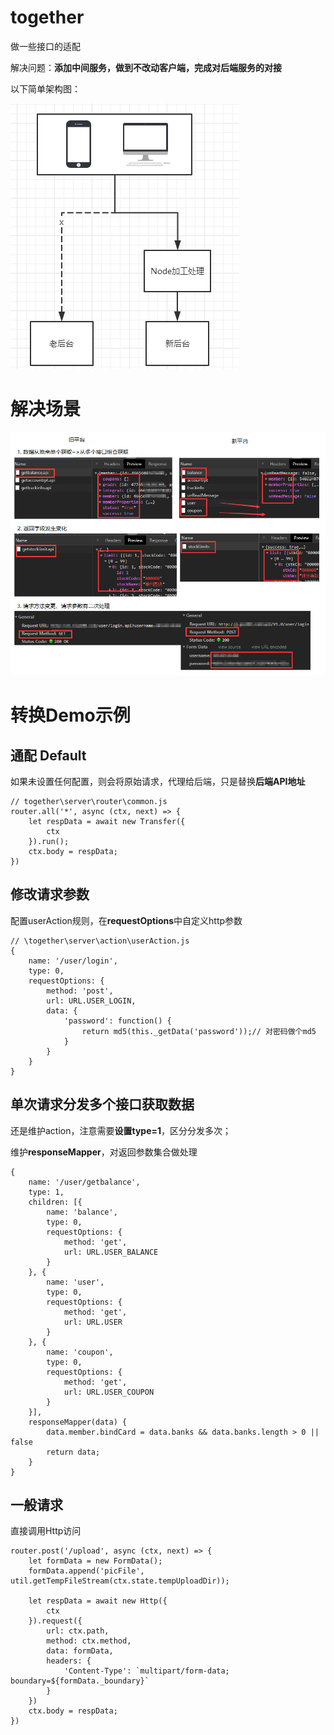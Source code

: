 # together
做一些接口的适配

解决问题：**添加中间服务，做到不改动客户端，完成对后端服务的对接**

以下简单架构图：

![示例](./doc/problem.png)

# 解决场景
![示例](./doc/example.png)

# 转换Demo示例
## 通配 Default
如果未设置任何配置，则会将原始请求，代理给后端，只是替换**后端API地址**
````
// together\server\router\common.js
router.all('*', async (ctx, next) => {
    let respData = await new Transfer({
        ctx
    }).run();
    ctx.body = respData;
})
````

## 修改请求参数
配置userAction规则，在**requestOptions**中自定义http参数
````
// \together\server\action\userAction.js
{
    name: '/user/login',
    type: 0,
    requestOptions: {
        method: 'post',
        url: URL.USER_LOGIN,
        data: {
            'password': function() {
                return md5(this._getData('password'));// 对密码做个md5
            }
        }
    }
}
````

## 单次请求分发多个接口获取数据
还是维护action，注意需要**设置type=1**，区分分发多次；

维护**responseMapper**，对返回参数集合做处理
````
{
    name: '/user/getbalance',
    type: 1,
    children: [{
        name: 'balance',
        type: 0,
        requestOptions: {
            method: 'get',
            url: URL.USER_BALANCE
        }
    }, {
        name: 'user',
        type: 0,
        requestOptions: {
            method: 'get',
            url: URL.USER
        }
    }, {
        name: 'coupon',
        type: 0,
        requestOptions: {
            method: 'get',
            url: URL.USER_COUPON
        }
    }],
    responseMapper(data) {
        data.member.bindCard = data.banks && data.banks.length > 0 || false
        return data;
    }
}
````

## 一般请求
直接调用Http访问
````
router.post('/upload', async (ctx, next) => {
    let formData = new FormData();
    formData.append('picFile', util.getTempFileStream(ctx.state.tempUploadDir));

    let respData = await new Http({
        ctx
    }).request({
        url: ctx.path,
        method: ctx.method,
        data: formData,
        headers: {
            'Content-Type': `multipart/form-data; boundary=${formData._boundary}`
        }
    })
    ctx.body = respData;
})
````